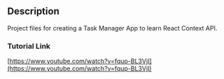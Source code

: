 ## Description

Project files for creating a Task Manager App to learn React Context API.

### Tutorial Link

[https://www.youtube.com/watch?v=fqup-BL3VjI](https://www.youtube.com/watch?v=fqup-BL3VjI)
